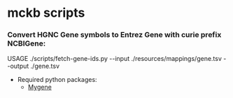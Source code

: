 # mckb scripts

### Convert HGNC Gene symbols to Entrez Gene with curie prefix NCBIGene:


USAGE ./scripts/fetch-gene-ids.py --input ./resources/mappings/gene.tsv --output ./gene.tsv


* Required python packages:
    * [Mygene](http://mygene-py.readthedocs.org/en/latest/)

